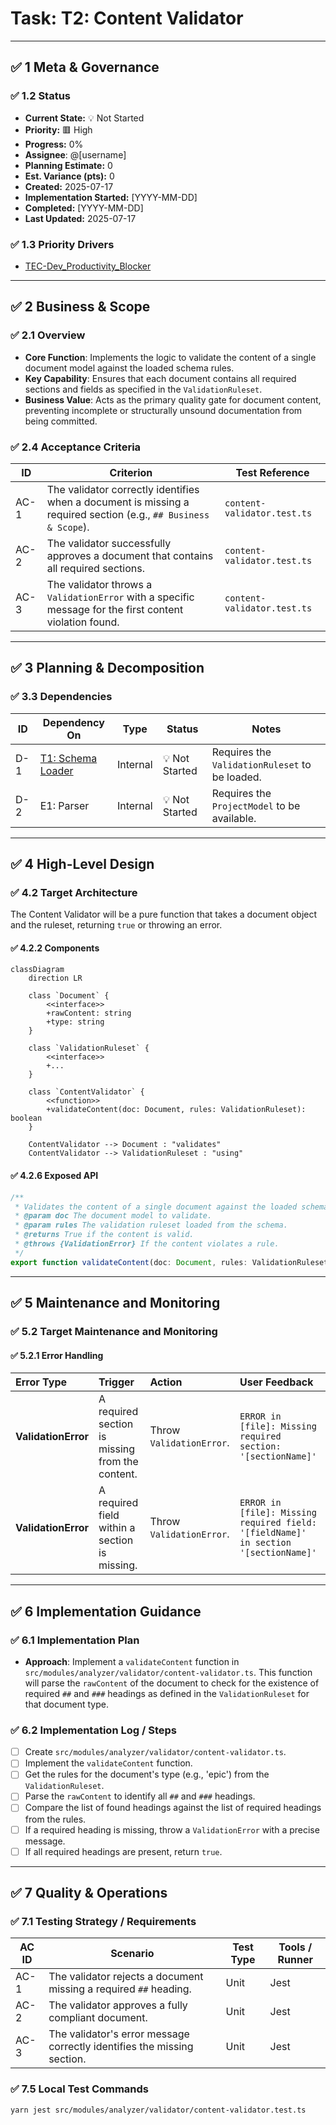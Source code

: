 # Task: T2: Content Validator

---

## ✅ 1 Meta & Governance

### ✅ 1.2 Status

- **Current State:** 💡 Not Started
- **Priority:** 🟥 High
- **Progress:** 0%
- **Assignee**: @[username]
- **Planning Estimate:** 0
- **Est. Variance (pts):** 0
- **Created:** 2025-07-17
- **Implementation Started:** [YYYY-MM-DD]
- **Completed:** [YYYY-MM-DD]
- **Last Updated:** 2025-07-17

### ✅ 1.3 Priority Drivers

- [TEC-Dev_Productivity_Blocker](/docs/documentation-driven-development.md#tec-dev_productivity_blocker)

---

## ✅ 2 Business & Scope

### ✅ 2.1 Overview

- **Core Function**: Implements the logic to validate the content of a single document model against the loaded schema rules.
- **Key Capability**: Ensures that each document contains all required sections and fields as specified in the `ValidationRuleset`.
- **Business Value**: Acts as the primary quality gate for document content, preventing incomplete or structurally unsound documentation from being committed.

### ✅ 2.4 Acceptance Criteria

| ID   | Criterion                                                                                                       | Test Reference              |
| ---- | --------------------------------------------------------------------------------------------------------------- | --------------------------- |
| AC-1 | The validator correctly identifies when a document is missing a required section (e.g., `## Business & Scope`). | `content-validator.test.ts` |
| AC-2 | The validator successfully approves a document that contains all required sections.                             | `content-validator.test.ts` |
| AC-3 | The validator throws a `ValidationError` with a specific message for the first content violation found.         | `content-validator.test.ts` |

---

## ✅ 3 Planning & Decomposition

### ✅ 3.3 Dependencies

| ID  | Dependency On                                         | Type     | Status         | Notes                                          |
| --- | ----------------------------------------------------- | -------- | -------------- | ---------------------------------------------- |
| D-1 | [T1: Schema Loader](./m1-e2-t1-schema-loader.task.md) | Internal | 💡 Not Started | Requires the `ValidationRuleset` to be loaded. |
| D-2 | E1: Parser                                            | Internal | 💡 Not Started | Requires the `ProjectModel` to be available.   |

---

## ✅ 4 High-Level Design

### ✅ 4.2 Target Architecture

The Content Validator will be a pure function that takes a document object and the ruleset, returning `true` or throwing an error.

#### ✅ 4.2.2 Components

```mermaid
classDiagram
    direction LR

    class `Document` {
        <<interface>>
        +rawContent: string
        +type: string
    }

    class `ValidationRuleset` {
        <<interface>>
        +...
    }

    class `ContentValidator` {
        <<function>>
        +validateContent(doc: Document, rules: ValidationRuleset): boolean
    }

    ContentValidator --> Document : "validates"
    ContentValidator --> ValidationRuleset : "using"
```

#### ✅ 4.2.6 Exposed API

```typescript
/**
 * Validates the content of a single document against the loaded schema rules.
 * @param doc The document model to validate.
 * @param rules The validation ruleset loaded from the schema.
 * @returns True if the content is valid.
 * @throws {ValidationError} If the content violates a rule.
 */
export function validateContent(doc: Document, rules: ValidationRuleset): boolean;
```

---

## ✅ 5 Maintenance and Monitoring

### ✅ 5.2 Target Maintenance and Monitoring

#### ✅ 5.2.1 Error Handling

| Error Type          | Trigger                                         | Action                   | User Feedback                                                                       |
| :------------------ | :---------------------------------------------- | :----------------------- | :---------------------------------------------------------------------------------- |
| **ValidationError** | A required section is missing from the content. | Throw `ValidationError`. | `ERROR in [file]: Missing required section: '[sectionName]'`                        |
| **ValidationError** | A required field within a section is missing.   | Throw `ValidationError`. | `ERROR in [file]: Missing required field: '[fieldName]' in section '[sectionName]'` |

---

## ✅ 6 Implementation Guidance

### ✅ 6.1 Implementation Plan

- **Approach**: Implement a `validateContent` function in `src/modules/analyzer/validator/content-validator.ts`. This function will parse the `rawContent` of the document to check for the existence of required `##` and `###` headings as defined in the `ValidationRuleset` for that document type.

### ✅ 6.2 Implementation Log / Steps

- [ ] Create `src/modules/analyzer/validator/content-validator.ts`.
- [ ] Implement the `validateContent` function.
- [ ] Get the rules for the document's type (e.g., 'epic') from the `ValidationRuleset`.
- [ ] Parse the `rawContent` to identify all `##` and `###` headings.
- [ ] Compare the list of found headings against the list of required headings from the rules.
- [ ] If a required heading is missing, throw a `ValidationError` with a precise message.
- [ ] If all required headings are present, return `true`.

---

## ✅ 7 Quality & Operations

### ✅ 7.1 Testing Strategy / Requirements

| AC ID | Scenario                                                                | Test Type | Tools / Runner |
| ----- | ----------------------------------------------------------------------- | --------- | -------------- |
| AC-1  | The validator rejects a document missing a required `##` heading.       | Unit      | Jest           |
| AC-2  | The validator approves a fully compliant document.                      | Unit      | Jest           |
| AC-3  | The validator's error message correctly identifies the missing section. | Unit      | Jest           |

### ✅ 7.5 Local Test Commands

```bash
yarn jest src/modules/analyzer/validator/content-validator.test.ts
```
